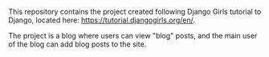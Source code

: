 This repository contains the project created following Django Girls tutorial to Django,
located here: https://tutorial.djangogirls.org/en/.

The project is a blog where users can view "blog" posts, and the main user of the blog 
can add blog posts to the site. 